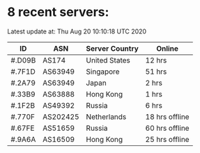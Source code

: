 # 8 recent servers:

Latest update at: Thu Aug 20 10:10:18 UTC 2020

| ID | ASN | Server Country | Online |
| -- | --- | -------------- | ------ |
| #.D09B | AS174 | United States | 12 hrs |
| #.7F1D | AS63949 | Singapore | 51 hrs |
| #.2A79 | AS63949 | Japan | 2 hrs |
| #.33B9 | AS63888 | Hong Kong | 1 hrs |
| #.1F2B | AS49392 | Russia | 6 hrs |
| #.770F | AS202425 | Netherlands | 18 hrs offline |
| #.67FE | AS51659 | Russia | 60 hrs offline |
| #.9A6A | AS16509 | Hong Kong | 25 hrs offline |

